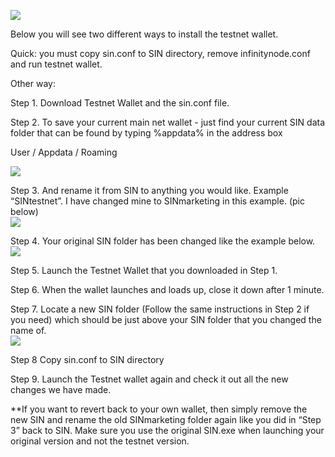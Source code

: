 ![](https://cdn.discordapp.com/attachments/476686613699624971/847103911739523092/testnet.png)

  

Below you will see two different ways to install the testnet wallet.  
  
  
  
Quick: you must copy sin.conf to SIN directory, remove infinitynode.conf and run testnet wallet.

  
  
  
  

Other way:

  

Step 1. Download Testnet Wallet and the sin.conf file.  
  
Step 2. To save your current main net wallet - just find your current SIN data folder that can be found by typing %appdata% in the address box  
  
User / Appdata / Roaming  
  
![](https://lh4.googleusercontent.com/DLmCFX7Wk10X3E1a7Xgnx9tRgNHXq-mZR5Gt-KtLZ9n_tzSalxx1ZlAzlozNsIHB2I8ADsDJjb9mGqQ_UYtZ6K_ugmm302GX7GCUjEU_1KMFnX6qohJ2y25Md-94MsXoJggg2EWn)

  
  
  
  
  
  

Step 3. And rename it from SIN to anything you would like. Example “SINtestnet”. I have changed mine to SINmarketing in this example. (pic below)  
![](https://lh5.googleusercontent.com/A2nmObfrKWLD-aYKPmshu-Oq7hRD9dexaBMSTjUP_8CJSg1-qQQVhJlowE4-baxpX1nn3j1pyZCvF5fLjcb_Sxz6JND-7tSJloVL8cM4CaoG0Wf4i1sKxhdERXZFiYqMpOk-jHsm)  
  
  
Step 4. Your original SIN folder has been changed like the example below.  
![](https://lh4.googleusercontent.com/qhrX3ahiy6MMVxQ5CZz0j9I_BryrBcYzhkmU6OMLm5Nr8XtAGiZp0u-X_8-jHZ-ip0JzI-0QLnHSgTkwcibz0D5DemhZmj9_uiJUvNCb3Q6Rl8KQ1kZy7o1P6r5UIZ24Kgn8cChn)

  
  

Step 5. Launch the Testnet Wallet that you downloaded in Step 1.  
  
  
Step 6. When the wallet launches and loads up, close it down after 1 minute.

  
  
  
  
  
  
  
  
  
  
  
  
  

  
  
Step 7. Locate a new SIN folder (Follow the same instructions in Step 2 if you need) which should be just above your SIN folder that you changed the name of.  
![](https://lh6.googleusercontent.com/tqMbDUuk4PYRq2A6Samep8xHFx-x2RuE7b28EXlhSz0ng_tH_1EH97kwv7GugjFTJKIBeuRe9hldyfORiCe-aJpfrUd7UOWoifsrIAD58wIhbE_QEdIyayIUJxT6Vib-ZXlLJqoj)

  

Step 8  Copy sin.conf to SIN directory

  

Step 9.  Launch the Testnet wallet again and check it out all the new changes we have made.  
  
  
  
**If you want to revert back to your own wallet, then simply remove the new SIN and rename the old SINmarketing folder again like you did in “Step 3” back to SIN. Make sure you use the original SIN.exe when launching your original version and not the testnet version.

   
  

